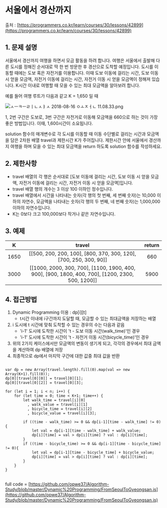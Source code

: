 서울에서 경산까지
=========
출처 : [https://programmers.co.kr/learn/courses/30/lessons/42899](https://programmers.co.kr/learn/courses/30/lessons/42899)

## 1. 문제 설명


서울에서 경산까지 여행을 하면서 모금 활동을 하려 합니다. 여행은 서울에서 출발해 다른 도시를 정해진 순서대로 딱 한 번 방문한 후 경산으로 도착할 예정입니다. 도시를 이동할 때에는 도보 혹은 자전거를 이용합니다. 이때 도보 이동에 걸리는 시간, 도보 이동 시 얻을 모금액, 자전거 이동에 걸리는 시간, 자전거 이동 시 얻을 모금액이 정해져 있습니다. K시간 이내로 여행할 때 모을 수 있는 최대 모금액을 알아보려 합니다.

예를 들어 여행 루트가 다음과 같고 K = 1,650 일 때

![ㅅㅡㅋㅡㄹㅣㄴㅅㅑㅅ 2018-08-16 ㅇㅗㅈㅓㄴ 11.08.33.png](https://grepp-programmers.s3.amazonaws.com/files/production/8fe5acc033/6741a669-30ba-4d60-8936-5a9fb8cc8001.png)

1, 2번 구간은 도보로, 3번 구간은 자전거로 이동해 모금액을 660으로 하는 것이 가장 좋은 방법입니다. 이때, 1,600시간이 소요됩니다.

solution 함수의 매개변수로 각 도시를 이동할 때 이동 수단별로 걸리는 시간과 모금액을 담은 2차원 배열 travel과 제한시간 K가 주어집니다. 제한시간 안에 서울에서 경산까지 여행을 하며 모을 수 있는 최대 모금액을 return 하도록 solution 함수를 작성하세요.

## 2. 제한사항
-   travel 배열의 각 행은 순서대로 [도보 이동에 걸리는 시간, 도보 이동 시 얻을 모금액, 자전거 이동에 걸리는 시간, 자전거 이동 시 얻을 모금액]입니다.
-   travel 배열 행의 개수는 3 이상 100 이하인 정수입니다.
-   travel 배열에서 시간을 나타내는 숫자(각 행의 첫 번째, 세 번째 숫자)는 10,000 이하의 자연수, 모금액을 나타내는 숫자(각 행의 두 번째, 네 번째 숫자)는 1,000,000 이하의 자연수입니다.
-   K는 0보다 크고 100,000보다 작거나 같은 자연수입니다.

## 3. 예제
|K|travel|return|
|:---:|:---:|:---:|
1650|[[500, 200, 200, 100], [800, 370, 300, 120], [700, 250, 300, 90]]|660|
3000|[[1000, 2000, 300, 700], [1100, 1900, 400, 900], [900, 1800, 400, 700], [1200, 2300, 500, 1200]]|5900

## 4. 접근방법

1. Dynamic Programming 이용 : dp[i][t]
	- t시간 이내에 i구간까지 도달할 때, 모금할 수 있는 최대금액을 저장하는 배열
2. i 도시에 t 시간에 맞춰 도착할 수 있는 경우의 수는 다음과 같음
	- 'i-1' 도시에 도착한 시간이 't - 도보 이동 시간(walk_time)'인 경우
	- 'i-1' 도시에 도착한 시간이 't - 자전거 이동 시간(bicycle_time)'인 경우
3. 위의 2가지 케이스에서만 모금액의 변동이 생기게 되고, 각각의 경우에서 최대 금액을 계산하여 dp 배열에 저장
4. 최종적으로 dp에서 마지막 구간에 대한 값중 최대 값을 반환

<pre>
<code>
var dp = new Array(travel.length).fill(0).map(val => new Array(K+1).fill(0));
dp[0][travel[0][0]] = travel[0][1];
dp[0][travel[0][2]] = travel[0][3];

for (let i = 1; i < n; i++) {
    for (let time = 0; time < K+1; time++) {
        let walk_time = travel[i][0]
          , walk_value = travel[i][1]
          , bicycle_time = travel[i][2]
          , bicycle_value = travel[i][3];

        if ((time - walk_time) >= 0 && dp[i-1][time - walk_time] != 0) {
            let val = dp[i-1][time - walk_time] + walk_value;
            dp[i][time] = val > dp[i][time] ? val : dp[i][time];
        }
        if ((time - bicycle_time) >= 0 && dp[i-1][time - bicycle_time] != 0){
            let val = dp[i-1][time - bicycle_time] + bicycle_value;
            dp[i][time] = val > dp[i][time] ? val : dp[i][time];
        }
    }
}
</code>
</pre>
full code = [https://github.com/opwe37/Algorithm-Study/blob/master/Dynamic%20Programming/FromSeoulToGyeongsan.js](https://github.com/opwe37/Algorithm-Study/blob/master/Dynamic%20Programming/FromSeoulToGyeongsan.js)
